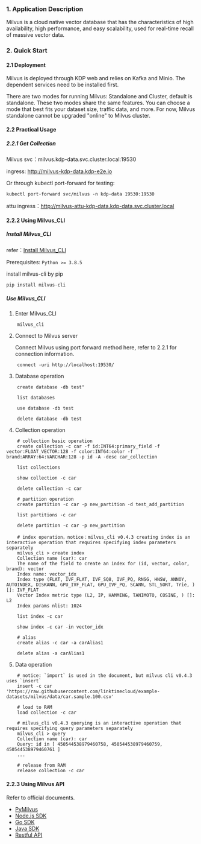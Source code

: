 ### 1. Application Description

Milvus is a cloud native vector database that has the characteristics of high availability, high performance, and easy scalability, used for real-time recall of massive vector data.

### 2. Quick Start

#### 2.1 Deployment

Milvus is deployed through KDP web and relies on Kafka and Minio. The dependent services need to be installed first.

There are two modes for running Milvus: Standalone and Cluster, default is standalone.
These two modes share the same features. You can choose a mode that best fits your dataset size, traffic data, and more. For now, Milvus standalone cannot be upgraded "online" to Milvus cluster.

#### 2.2 Practical Usage

##### 2.2.1 Get Collection

Milvus svc：milvus.kdp-data.svc.cluster.local:19530

ingress: http://milvus-kdp-data.kdp-e2e.io

Or through kubectl port-forward for testing:

```shell
kubectl port-forward svc/milvus -n kdp-data 19530:19530
```

attu ingress：http://milvus-attu-kdp-data.kdp-data.svc.cluster.local

#### 2.2.2 Using Milvus_CLI

##### Install Milvus_CLI

refer：[Install Milvus_CLI](https://milvus.io/docs/install_cli.md)

Prerequisites: `Python >= 3.8.5`

install milvus-cli by pip

```python
pip install milvus-cli
```

##### Use Milvus_CLI

1. Enter Milvus_CLI

```shell
    milvus_cli
```

2. Connect to Milvus server

   Connect Milvus using port forward method here, refer to 2.2.1 for connection information.

```shell
    connect -uri http://localhost:19530/
```

3. Database operation

```shell
    create database -db test"
    
    list databases
    
    use database -db test
    
    delete database -db test
```

4. Collection operation

```shell
    # collection basic operation
    create collection -c car -f id:INT64:primary_field -f vector:FLOAT_VECTOR:128 -f color:INT64:color -f brand:ARRAY:64:VARCHAR:128 -p id -A -desc car_collection
    
    list collections
    
    show collection -c car
    
    delete collection -c car
    
    # partition operation
    create partition -c car -p new_partition -d test_add_partition
    
    list partitions -c car
    
    delete partition -c car -p new_partition
    
    # index operation，notice：milvus_cli v0.4.3 creating index is an interactive operation that requires specifying index parameters separately
    milvus_cli > create index
    Collection name (car): car
    The name of the field to create an index for (id, vector, color, brand): vector
    Index name: vector_idx
    Index type (FLAT, IVF_FLAT, IVF_SQ8, IVF_PQ, RNSG, HNSW, ANNOY, AUTOINDEX, DISKANN, GPU_IVF_FLAT, GPU_IVF_PQ, SCANN, STL_SORT, Trie, ) []: IVF_FLAT
    Vector Index metric type (L2, IP, HAMMING, TANIMOTO, COSINE, ) []: L2
    Index params nlist: 1024
    
    list index -c car
    
    show index -c car -in vector_idx
    
    # alias
    create alias -c car -a carAlias1
    
    delete alias -a carAlias1
```

5. Data operation

```shell
    # notice: `import` is used in the document, but milvus cli v0.4.3 uses `insert`
    insert -c car 'https://raw.githubusercontent.com/linktimecloud/example-datasets/milvus/data/car.sample.100.csv'
    
    # load to RAM
    load collection -c car
    
    # milvus_cli v0.4.3 querying is an interactive operation that requires specifying query parameters separately
    milvus_cli > query
    Collection name (car): car
    Query: id in [ 450544538979460758, 450544538979460759, 450544538979460761 ]
    ...
    
    # release from RAM
    release collection -c car
```

#### 2.2.3 Using Milvus API

Refer to official documents.

-  [PyMilvus](https://github.com/milvus-io/pymilvus)
-  [Node.js SDK](https://github.com/milvus-io/milvus-sdk-node)
-  [Go SDK](https://github.com/milvus-io/milvus-sdk-go)
-  [Java SDK](https://github.com/milvus-io/milvus-sdk-java)
-  [Restful API](https://milvus.io/api-reference/restful/v2.4.x/About.md)
